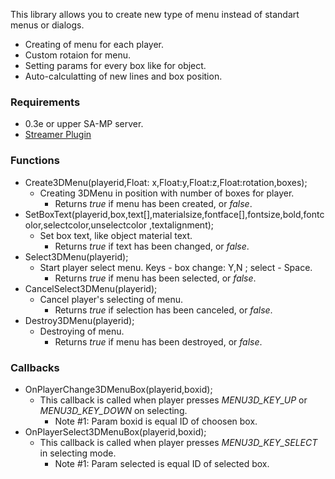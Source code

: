 This library allows you to create new type of menu instead of standart menus or dialogs.
* Creating of menu for each player.
* Custom rotaion for menu.
* Setting params for every box like for object.
* Auto-calculatting of new lines and box position.

### Requirements
* 0.3e or upper SA-MP server.
* [Streamer Plugin](https://github.com/samp-incognito/samp-streamer-plugin)

### Functions
* Create3DMenu(playerid,Float: x,Float:y,Float:z,Float:rotation,boxes);
  * Creating 3DMenu in position with number of boxes for player.
    * Returns _true_ if menu has been created, or _false_.
* SetBoxText(playerid,box,text[],materialsize,fontface[],fontsize,bold,fontcolor,selectcolor,unselectcolor ,textalignment);
  * Set box text, like object material text.
    * Returns _true_ if text has been changed, or _false_.
* Select3DMenu(playerid);
  * Start player select menu. Keys - box change: Y,N ; select - Space.
    * Returns _true_ if menu has been selected, or _false_.
* CancelSelect3DMenu(playerid);
  * Cancel player's selecting of menu.
    * Returns _true_ if selection has been canceled, or _false_.
* Destroy3DMenu(playerid);
  * Destroying of menu.
    * Returns _true_ if menu has been destroyed, or _false_.

### Callbacks
* OnPlayerChange3DMenuBox(playerid,boxid);
  * This callback is called when player presses _MENU3D_KEY_UP_ or _MENU3D_KEY_DOWN_ on selecting.
    * Note #1: Param boxid is equal ID of choosen box.
* OnPlayerSelect3DMenuBox(playerid,boxid);
  * This callback is called when player presses _MENU3D_KEY_SELECT_ in selecting mode.
    * Note #1: Param selected is equal ID of selected box.

